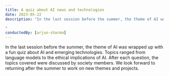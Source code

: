 ```yaml
---
title: A quiz about AI news and technologies
date: 2023-05-22
description: "In the last session before the summer, the theme of AI was wrapped up with a fun quiz about AI and emerging technologies. Topics ranged from language models to the ethical implications of AI. After each question, the topics covered were discussed by society members. We look forward to returning after the summer to work on new themes and projects.

"
conductedBy: [arjun-sharma]
---
```


In the last session before the summer, the theme of AI was wrapped up with a fun quiz about AI and emerging technologies. Topics ranged from language models to the ethical implications of AI. After each question, the topics covered were discussed by society members. We look forward to returning after the summer to work on new themes and projects.
